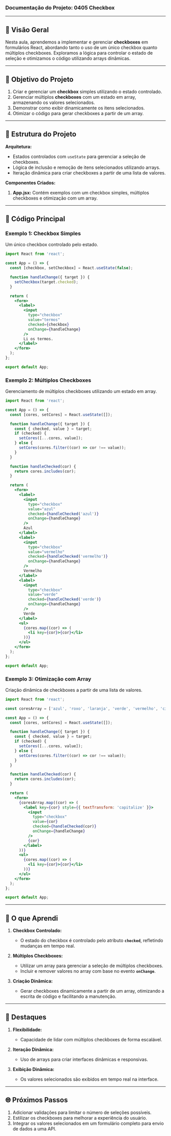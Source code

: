 ### Documentação do Projeto: **0405 Checkbox**

---

## 📖 Visão Geral

Nesta aula, aprendemos a implementar e gerenciar **checkboxes** em formulários React, abordando tanto o uso de um único checkbox quanto múltiplos checkboxes. Exploramos a lógica para controlar o estado de seleção e otimizamos o código utilizando arrays dinâmicas.

---

## 🎯 Objetivo do Projeto

1. Criar e gerenciar um **checkbox** simples utilizando o estado controlado.
2. Gerenciar múltiplos **checkboxes** com um estado em array, armazenando os valores selecionados.
3. Demonstrar como exibir dinamicamente os itens selecionados.
4. Otimizar o código para gerar checkboxes a partir de um array.

---

## 📄 Estrutura do Projeto

**Arquitetura:**
- Estados controlados com `useState` para gerenciar a seleção de checkboxes.
- Lógica de inclusão e remoção de itens selecionados utilizando arrays.
- Iteração dinâmica para criar checkboxes a partir de uma lista de valores.

**Componentes Criados:**
1. **App.jsx:** Contém exemplos com um checkbox simples, múltiplos checkboxes e otimização com um array.

---

## 🔧 Código Principal

### **Exemplo 1: Checkbox Simples**

Um único checkbox controlado pelo estado.

```jsx
import React from 'react';

const App = () => {
  const [checkbox, setCheckbox] = React.useState(false);

  function handleChange({ target }) {
    setCheckbox(target.checked);
  }

  return (
    <form>
      <label>
        <input
          type="checkbox"
          value="termos"
          checked={checkbox}
          onChange={handleChange}
        />
        Li os termos.
      </label>
    </form>
  );
};

export default App;
```

### **Exemplo 2: Múltiplos Checkboxes**

Gerenciamento de múltiplos checkboxes utilizando um estado em array.

```jsx
import React from 'react';

const App = () => {
  const [cores, setCores] = React.useState([]);

  function handleChange({ target }) {
    const { checked, value } = target;
    if (checked) {
      setCores([...cores, value]);
    } else {
      setCores(cores.filter((cor) => cor !== value));
    }
  }

  function handleChecked(cor) {
    return cores.includes(cor);
  }

  return (
    <form>
      <label>
        <input
          type="checkbox"
          value="azul"
          checked={handleChecked('azul')}
          onChange={handleChange}
        />
        Azul
      </label>
      <label>
        <input
          type="checkbox"
          value="vermelho"
          checked={handleChecked('vermelho')}
          onChange={handleChange}
        />
        Vermelho
      </label>
      <label>
        <input
          type="checkbox"
          value="verde"
          checked={handleChecked('verde')}
          onChange={handleChange}
        />
        Verde
      </label>
      <ul>
        {cores.map((cor) => (
          <li key={cor}>{cor}</li>
        ))}
      </ul>
    </form>
  );
};

export default App;
```

### **Exemplo 3: Otimização com Array**

Criação dinâmica de checkboxes a partir de uma lista de valores.

```jsx
import React from 'react';

const coresArray = ['azul', 'roxo', 'laranja', 'verde', 'vermelho', 'cinza'];

const App = () => {
  const [cores, setCores] = React.useState([]);

  function handleChange({ target }) {
    const { checked, value } = target;
    if (checked) {
      setCores([...cores, value]);
    } else {
      setCores(cores.filter((cor) => cor !== value));
    }
  }

  function handleChecked(cor) {
    return cores.includes(cor);
  }

  return (
    <form>
      {coresArray.map((cor) => (
        <label key={cor} style={{ textTransform: 'capitalize' }}>
          <input
            type="checkbox"
            value={cor}
            checked={handleChecked(cor)}
            onChange={handleChange}
          />
          {cor}
        </label>
      ))}
      <ul>
        {cores.map((cor) => (
          <li key={cor}>{cor}</li>
        ))}
      </ul>
    </form>
  );
};

export default App;
```

---

## 🧠 O que Aprendi

1. **Checkbox Controlado:**
   - O estado do checkbox é controlado pelo atributo **`checked`**, refletindo mudanças em tempo real.

2. **Múltiplos Checkboxes:**
   - Utilizar um array para gerenciar a seleção de múltiplos checkboxes.
   - Incluir e remover valores no array com base no evento **`onChange`**.

3. **Criação Dinâmica:**
   - Gerar checkboxes dinamicamente a partir de um array, otimizando a escrita de código e facilitando a manutenção.

---

## 🌟 Destaques

1. **Flexibilidade:**
   - Capacidade de lidar com múltiplos checkboxes de forma escalável.

2. **Iteração Dinâmica:**
   - Uso de arrays para criar interfaces dinâmicas e responsivas.

3. **Exibição Dinâmica:**
   - Os valores selecionados são exibidos em tempo real na interface.

---

## 🌐 Próximos Passos

1. Adicionar validações para limitar o número de seleções possíveis.
2. Estilizar os checkboxes para melhorar a experiência do usuário.
3. Integrar os valores selecionados em um formulário completo para envio de dados a uma API.